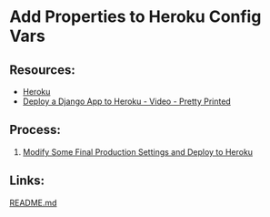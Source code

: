 # Add Properties to Heroku Config Vars

## Resources:
* [Heroku](https://www.heroku.com/)
* [Deploy a Django App to Heroku - Video - Pretty Printed](https://www.youtube.com/watch?v=GMbVzl_aLxM)

## Process:

1. [Modify Some Final Production Settings and Deploy to Heroku](modify_some_final_production_settings.md)

## Links:
[README.md](../README.md)

